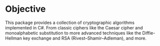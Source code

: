 # Objective
This package provides a collection of cryptographic algorithms implemented in C#. From classic ciphers like the Caesar cipher and monoalphabetic substitution to more advanced techniques like the Diffie-Hellman key exchange and RSA (Rivest–Shamir–Adleman), and more.

